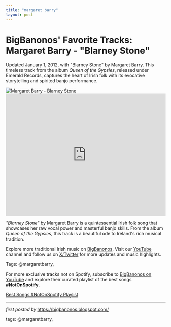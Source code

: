 ```yaml
---
title: "margaret barry"
layout: post
---
```

<!-- Post Title -->
<h1 >BigBanonos' Favorite Tracks: Margaret Barry - "Blarney Stone"</h1> <!-- Introductory Text -->
<p >Updated January 1, 2012, with "Blarney Stone" by Margaret Barry. This timeless track from the album <em>Queen of the Gypsies</em>, released under Emerald Records, captures the heart of Irish folk with its evocative storytelling and spirited banjo performance.</p> <!-- Featured Image -->
<div > <img src="https://i.ytimg.com/vi/KNZBs7uTLGc/mqdefault.jpg" alt="Margaret Barry - Blarney Stone" />
</div> <!-- YouTube Video Embed -->
<div > <iframe width="100%" height="385" src="https://www.youtube.com/embed/KNZBs7uTLGc" title="Margaret Barry The Blarney Stone" frameborder="0" allow="accelerometer; autoplay; clipboard-write; encrypted-media; gyroscope; picture-in-picture; web-share" referrerpolicy="strict-origin-when-cross-origin" allowfullscreen></iframe>
</div> <!-- Song Information -->
<div > <p><em>"Blarney Stone"</em> by Margaret Barry is a quintessential Irish folk song that showcases her raw vocal power and masterful banjo skills. From the album <em>Queen of the Gypsies</em>, this track is a beautiful ode to Ireland's rich musical tradition.</p>
</div> <!-- Footer Links -->
<div > <p>Explore more traditional Irish music on <a href="https://bigbanonos.blogspot.com/" target="_blank">BigBanonos</a>. Visit our <a href="https://www.youtube.com/@BigBanonos" target="_blank">YouTube</a> channel and follow us on <a href="https://x.com/bigbanonos" target="_blank">X/Twitter</a> for more updates and music highlights.</p>
</div> <!-- Tags -->
<p >Tags: @margaretbarry,</p>


<!--Subscribe and Playlist Links-->
<div>
    <p>For more exclusive tracks not on Spotify, subscribe to <a href="https://www.youtube.com/@BigBanonos" target="_blank">BigBanonos on YouTube</a> and explore their curated playlist of the best songs <strong>#NotOnSpotify</strong>.</p>
    <p><a href="https://www.youtube.com/playlist?list=PLtuNtuTatqI0kFahUCbtbfenC_ET5O_tr" target="_blank">Best Songs #NotOnSpotify Playlist<br /></a></p></div>

<hr />

<p><em>first posted by</em> <a href="https://bigbanonos.blogspot.com/" rel="noopener" target="_new">https://bigbanonos.blogspot.com/</a></p>

<p>tags: @margaretbarry,</p>
